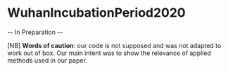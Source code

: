 # WuhanIncubationPeriod2020
 -- In Preparation --
 
 
[NB] **Words of caution**: our code is not supposed and was not adapted to work out of box. Our main intent was to show the relevance of applied methods used in our paper.
